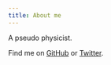 ```yaml
---
title: About me
---
```


A pseudo physicist.

Find me on [GitHub](https://github.com/muan) or [Twitter](https://twitter.com/muanchiou).
